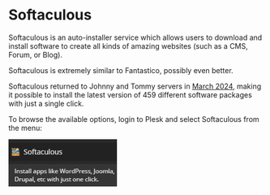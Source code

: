 # Softaculous

Softaculous is an auto-installer service which allows users to download and install software to create all kinds of amazing websites (such as a CMS, Forum, or Blog). 

Softaculous is extremely similar to Fantastico, possibly even better.

Softaculous returned to Johnny and Tommy servers in [March 2024](https://helionet.org/index/topic/59683-softaculous-has-returned/), making it possible to install the latest version of 459 different software packages with just a single click.

To browse the available options, login to Plesk and select Softaculous from the menu:

![](../.gitbook/assets/softaculous_menu_item.png)